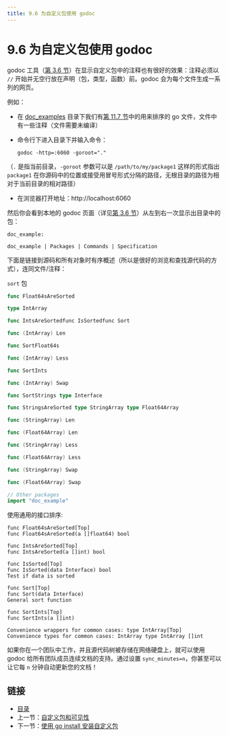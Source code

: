 ```yaml
---
title: 9.6 为自定义包使用 godoc
---
```


# 9.6 为自定义包使用 godoc

godoc 工具（[第 3.6 节](03.6.md)）在显示自定义包中的注释也有很好的效果：注释必须以 `//` 开始并无空行放在声明（包，类型，函数）前。godoc 会为每个文件生成一系列的网页。

例如：

- 在 [doc_examples](examples/chapter_9/doc_example) 目录下我们有[第 11.7 节](11.7.md)中的用来排序的 go 文件，文件中有一些注释（文件需要未编译）
- 命令行下进入目录下并输入命令：

	`godoc -http=:6060 -goroot="."`

（`.` 是指当前目录，`-goroot` 参数可以是 `/path/to/my/package1` 这样的形式指出 `package1` 在你源码中的位置或接受用冒号形式分隔的路径，无根目录的路径为相对于当前目录的相对路径）

- 在浏览器打开地址：http://localhost:6060

然后你会看到本地的 godoc 页面（详见[第 3.6 节](03.6.md)）从左到右一次显示出目录中的包：

```
doc_example:

doc_example | Packages | Commands | Specification
```

下面是链接到源码和所有对象时有序概述（所以是很好的浏览和查找源代码的方式），连同文件/注释：

`sort` 包

```go
func Float64sAreSorted

type IntArray

func IntsAreSortedfunc IsSortedfunc Sort

func (IntArray) Len

func SortFloat64s

func (IntArray) Less

func SortInts

func (IntArray) Swap

func SortStrings type Interface

func StringsAreSorted type StringArray type Float64Array

func (StringArray) Len

func (Float64Array) Len

func (StringArray) Less

func (Float64Array) Less

func (StringArray) Swap

func (Float64Array) Swap

// Other packages
import "doc_example" 
```

使用通用的接口排序:
```
func Float64sAreSorted[Top]
func Float64sAreSorted(a []float64) bool

func IntsAreSorted[Top]
func IntsAreSorted(a []int) bool

func IsSorted[Top]
func IsSorted(data Interface) bool
Test if data is sorted

func Sort[Top]
func Sort(data Interface)
General sort function

func SortInts[Top]
func SortInts(a []int)

Convenience wrappers for common cases: type IntArray[Top]
Convenience types for common cases: IntArray type IntArray []int  
```

如果你在一个团队中工作，并且源代码树被存储在网络硬盘上，就可以使用 godoc 给所有团队成员连续文档的支持。通过设置 `sync_minutes=n`，你甚至可以让它每 `n` 分钟自动更新您的文档！

## 链接

- [目录](directory.md)
- 上一节：[自定义包和可见性](09.5.md)
- 下一节：[使用 go install 安装自定义包](09.7.md)

